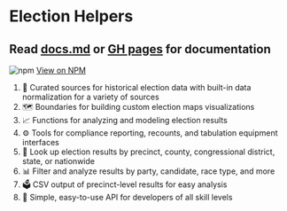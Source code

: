 # Election Helpers

## Read [docs.md](https://github.com/ejfox/election-helpers/blob/master/docs.md) or [GH pages](https://ejfox.github.io/election-helpers/global.html) for documentation 

![npm](https://img.shields.io/npm/v/election-helpers?color=%235B70D9) [View on NPM](https://www.npmjs.com/package/election-helpers)



1. 💽 Curated sources for historical election data with built-in data normalization for a variety of sources
2. 🗺️ Boundaries for building custom election maps visualizations
3. 📈 Functions for analyzing and modeling election results
4. ⚙️ Tools for compliance reporting, recounts, and tabulation equipment interfaces
5. 🔎  Look up election results by precinct, county, congressional district, state, or nationwide
6. 📊 Filter and analyze results by party, candidate, race type, and more
7. 🗳️ CSV output of precinct-level results for easy analysis
8. 🚀 Simple, easy-to-use API for developers of all skill levels
